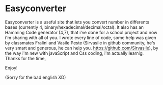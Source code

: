 # Easyconverter
Easyconverter is a useful site that lets you convert number in differents bases (currently 4, binary/hexadecimal/decimal/octal).
It also has an Hamming Code generator (4,7), that i've done for a school project and now i'm sharing with all of you.
I wrote every line of code, some help was given by classmates Fralini and Vasile Peste (Sirvasile in github community, he's very smart and generous, he can help you. https://github.com/Sirvasile), by the way i'm new with javaScript and Css coding, i'm actually learnig.
Thanks for the time,

Enjoy!



(Sorry for the bad english XD)
